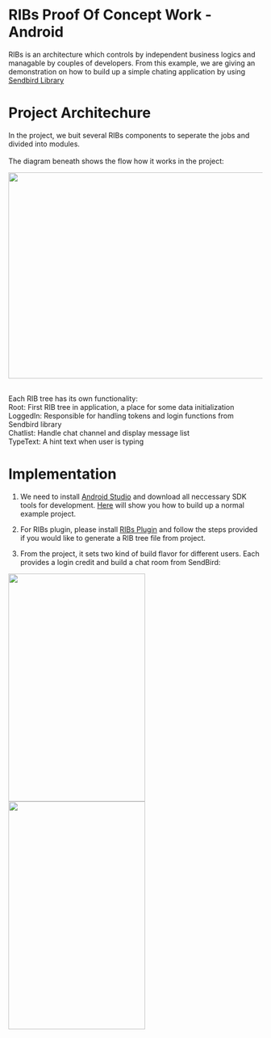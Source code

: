 # RIBs Proof Of Concept Work - Android

RIBs is an architecture which controls by independent business logics and managable by couples of developers. From this example, we are giving an demonstration on how to build up a simple chating application by using [Sendbird Library](https://sendbird.com/)


# Project Architechure
In the project, we buit several RIBs components to seperate the jobs and divided into modules.
<br>
<br>
The diagram beneath shows the flow how it works in the project:
<p float="left">
  <img src="https://github.com/sunnytse0326/RIBsAndroid/blob/master/screenshot/structure.png" width="563" height="408">
</p>
<br>
Each RIB tree has its own functionality:
<br>
Root: First RIB tree in application, a place for some data initialization
<br>
LoggedIn: Responsible for handling tokens and login functions from Sendbird library
<br>
Chatlist: Handle chat channel and display message list
<br>
TypeText: A hint text when user is typing
<br>

# Implementation
1. We need to install [Android Studio](https://developer.android.com/studio/) and download all neccessary SDK tools for development. [Here](https://developer.android.com/training/basics/firstapp/creating-project) will show you how to build up a normal example project.


2. For RIBs plugin, please install [RIBs Plugin](https://github.com/uber/RIBs/wiki/Android-Tooling#ribs-code-generation-plugin-for-android-studio-and-intellij) and follow the steps provided if you would like to generate a RIB tree file from project.


3. From the project, it sets two kind of build flavor for different users. Each provides a login credit and build a chat room from SendBird:
<p float="left">
  <img src="https://github.com/sunnytse0326/RIBsAndroid/blob/master/screenshot/screenshot1.png" width="271" height="451">
  <img src="https://github.com/sunnytse0326/RIBsAndroid/blob/master/screenshot/screenshot2.png" width="271" height="451">
</p>

